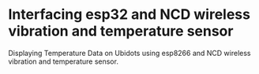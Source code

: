 # Interfacing  esp32 and NCD wireless vibration and temperature sensor
Displaying Temperature Data on Ubidots  using esp8266 and NCD wireless vibration and temperature sensor.
